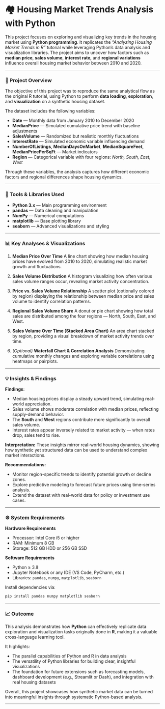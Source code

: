 

# 🏘️ Housing Market Trends Analysis with Python

This project focuses on exploring and visualizing key trends in the housing market using **Python programming**. It replicates the *“Analyzing Housing Market Trends in R”* tutorial while leveraging Python’s data analysis and visualization libraries. The project aims to uncover how factors such as **median price**, **sales volume**, **interest rate**, and **regional variations** influence overall housing market behavior between 2010 and 2020.

---

### 🧠 Project Overview

The objective of this project was to reproduce the same analytical flow as the original R tutorial, using Python to perform **data loading**, **exploration**, and **visualization** on a synthetic housing dataset.

The dataset includes the following variables:

* **Date** — Monthly data from January 2010 to December 2020
* **MedianPrice** — Simulated cumulative price trend with baseline adjustments
* **SalesVolume** — Randomized but realistic monthly fluctuations
* **InterestRate** — Simulated economic variable influencing demand
* **NumberOfListings**, **MedianDaysOnMarket**, **MedianSquareFeet**, **MedianPricePerSqFt** — Market indicators
* **Region** — Categorical variable with four regions: *North, South, East, West*

Through these variables, the analysis captures how different economic factors and regional differences shape housing dynamics.

---

### 🧰 Tools & Libraries Used

* **Python 3.x** — Main programming environment
* **pandas** — Data cleaning and manipulation
* **NumPy** — Numerical computations
* **matplotlib** — Base plotting library
* **seaborn** — Advanced visualizations and styling

---

### 📊 Key Analyses & Visualizations

1. **Median Price Over Time**
   A line chart showing how median housing prices have evolved from 2010 to 2020, simulating realistic market growth and fluctuations.

2. **Sales Volume Distribution**
   A histogram visualizing how often various sales volume ranges occur, revealing market activity concentration.

3. **Price vs. Sales Volume Relationship**
   A scatter plot (optionally colored by region) displaying the relationship between median price and sales volume to identify correlation patterns.

4. **Regional Sales Volume Share**
   A donut or pie chart showing how total sales are distributed among the four regions — North, South, East, and West.

5. **Sales Volume Over Time (Stacked Area Chart)**
   An area chart stacked by region, providing a visual breakdown of market activity trends over time.

6. *(Optional)* **Waterfall Chart & Correlation Analysis**
   Demonstrating cumulative monthly changes and exploring variable correlations using heatmaps or pairplots.

---

### 💡 Insights & Findings

**Findings:**

* Median housing prices display a steady upward trend, simulating real-world appreciation.
* Sales volume shows moderate correlation with median prices, reflecting supply-demand behavior.
* The **South** and **West** regions contribute more significantly to overall sales volume.
* Interest rates appear inversely related to market activity — when rates drop, sales tend to rise.

**Interpretation:**
These insights mirror real-world housing dynamics, showing how synthetic yet structured data can be used to understand complex market interactions.

**Recommendations:**

* Monitor region-specific trends to identify potential growth or decline zones.
* Explore predictive modeling to forecast future prices using time-series analysis.
* Extend the dataset with real-world data for policy or investment use cases.

---

### ⚙️ System Requirements

**Hardware Requirements**

* Processor: Intel Core i5 or higher
* RAM: Minimum 8 GB
* Storage: 512 GB HDD or 256 GB SSD

**Software Requirements**

* Python ≥ 3.8
* Jupyter Notebook or any IDE (VS Code, PyCharm, etc.)
* Libraries: `pandas`, `numpy`, `matplotlib`, `seaborn`

Install dependencies via:

```bash
pip install pandas numpy matplotlib seaborn
```

---

### 📈 Outcome

This analysis demonstrates how **Python** can effectively replicate data exploration and visualization tasks originally done in **R**, making it a valuable cross-language learning tool.

It highlights:

* The parallel capabilities of Python and R in data analysis
* The versatility of Python libraries for building clear, insightful visualizations
* The foundation for future extensions such as forecasting models, dashboard development (e.g., Streamlit or Dash), and integration with real housing datasets

Overall, this project showcases how synthetic market data can be turned into meaningful insights through systematic Python-based analysis.

---
